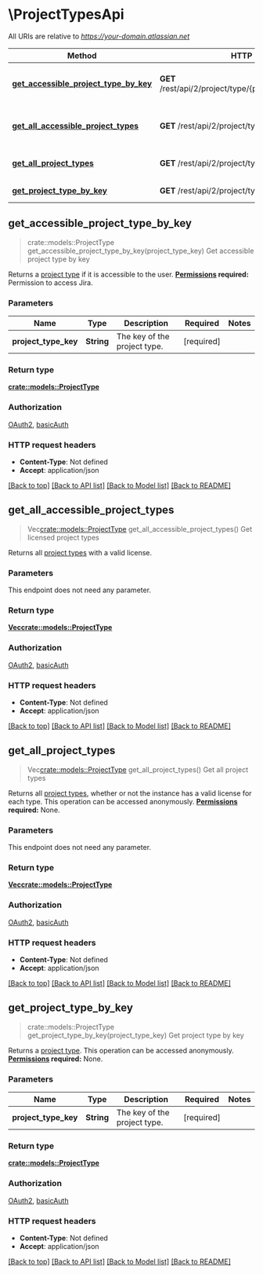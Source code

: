 # \ProjectTypesApi

All URIs are relative to *https://your-domain.atlassian.net*

Method | HTTP request | Description
------------- | ------------- | -------------
[**get_accessible_project_type_by_key**](ProjectTypesApi.md#get_accessible_project_type_by_key) | **GET** /rest/api/2/project/type/{projectTypeKey}/accessible | Get accessible project type by key
[**get_all_accessible_project_types**](ProjectTypesApi.md#get_all_accessible_project_types) | **GET** /rest/api/2/project/type/accessible | Get licensed project types
[**get_all_project_types**](ProjectTypesApi.md#get_all_project_types) | **GET** /rest/api/2/project/type | Get all project types
[**get_project_type_by_key**](ProjectTypesApi.md#get_project_type_by_key) | **GET** /rest/api/2/project/type/{projectTypeKey} | Get project type by key



## get_accessible_project_type_by_key

> crate::models::ProjectType get_accessible_project_type_by_key(project_type_key)
Get accessible project type by key

Returns a [project type](https://confluence.atlassian.com/x/Var1Nw) if it is accessible to the user.  **[Permissions](#permissions) required:** Permission to access Jira.

### Parameters


Name | Type | Description  | Required | Notes
------------- | ------------- | ------------- | ------------- | -------------
**project_type_key** | **String** | The key of the project type. | [required] |

### Return type

[**crate::models::ProjectType**](ProjectType.md)

### Authorization

[OAuth2](../README.md#OAuth2), [basicAuth](../README.md#basicAuth)

### HTTP request headers

- **Content-Type**: Not defined
- **Accept**: application/json

[[Back to top]](#) [[Back to API list]](../README.md#documentation-for-api-endpoints) [[Back to Model list]](../README.md#documentation-for-models) [[Back to README]](../README.md)


## get_all_accessible_project_types

> Vec<crate::models::ProjectType> get_all_accessible_project_types()
Get licensed project types

Returns all [project types](https://confluence.atlassian.com/x/Var1Nw) with a valid license.

### Parameters

This endpoint does not need any parameter.

### Return type

[**Vec<crate::models::ProjectType>**](ProjectType.md)

### Authorization

[OAuth2](../README.md#OAuth2), [basicAuth](../README.md#basicAuth)

### HTTP request headers

- **Content-Type**: Not defined
- **Accept**: application/json

[[Back to top]](#) [[Back to API list]](../README.md#documentation-for-api-endpoints) [[Back to Model list]](../README.md#documentation-for-models) [[Back to README]](../README.md)


## get_all_project_types

> Vec<crate::models::ProjectType> get_all_project_types()
Get all project types

Returns all [project types](https://confluence.atlassian.com/x/Var1Nw), whether or not the instance has a valid license for each type.  This operation can be accessed anonymously.  **[Permissions](#permissions) required:** None.

### Parameters

This endpoint does not need any parameter.

### Return type

[**Vec<crate::models::ProjectType>**](ProjectType.md)

### Authorization

[OAuth2](../README.md#OAuth2), [basicAuth](../README.md#basicAuth)

### HTTP request headers

- **Content-Type**: Not defined
- **Accept**: application/json

[[Back to top]](#) [[Back to API list]](../README.md#documentation-for-api-endpoints) [[Back to Model list]](../README.md#documentation-for-models) [[Back to README]](../README.md)


## get_project_type_by_key

> crate::models::ProjectType get_project_type_by_key(project_type_key)
Get project type by key

Returns a [project type](https://confluence.atlassian.com/x/Var1Nw).  This operation can be accessed anonymously.  **[Permissions](#permissions) required:** None.

### Parameters


Name | Type | Description  | Required | Notes
------------- | ------------- | ------------- | ------------- | -------------
**project_type_key** | **String** | The key of the project type. | [required] |

### Return type

[**crate::models::ProjectType**](ProjectType.md)

### Authorization

[OAuth2](../README.md#OAuth2), [basicAuth](../README.md#basicAuth)

### HTTP request headers

- **Content-Type**: Not defined
- **Accept**: application/json

[[Back to top]](#) [[Back to API list]](../README.md#documentation-for-api-endpoints) [[Back to Model list]](../README.md#documentation-for-models) [[Back to README]](../README.md)

